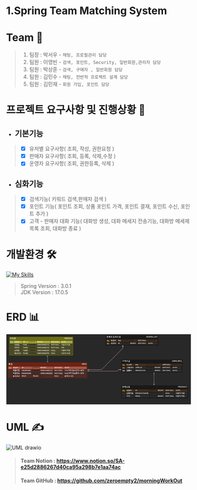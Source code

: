 # 1.Spring Team Matching System
# Team 🐣
>  1. 팀장 : 박서우 - `채팅, 프로필관리 담당 `
> 2. 팀원 : 이영빈 - `검색, 포인트, Security, 일반회원,관리자 담당 `
> 3. 팀원 : 박상훈 - `검색, 구매자 , 일반회원 담당`
> 4. 팀원 : 김민수 - `채팅, 전반적 프로젝트 설계 담당`
> 5. 팀원 : 김민재 - `회원 가입, 포인트 담당`

# 프로젝트 요구사항 및 진행상황  💼
 - ##  기본기능
 >- [x] 유저별 요구사항( 조회, 작성, 권한요청 ) 
 >- [x] 판매자 요구사항( 조회, 등록, 삭제,수정 )
 >- [x] 운영자 요구사항( 조회, 권한등록, 삭제 )



 - ## 심화기능
>- [x] 검색기능( 키워드 검색,판매자 검색 )
>- [x] 포인트 기능( 포인트 조회, 상품 포인트 가격, 포인트 결재, 포인트 수신, 포인트 추가 )
>- [x] 고객 - 판매자 대화 기능( 대화방 생성, 대화 메세지 전송기능, 대화방 메세제 목록 조회, 대화방 종료 )


# 개발환경  🛠
[![My Skills](https://skillicons.dev/icons?i=java,spring,gradle,idea,git,github)](https://skillicons.dev)<br>
> Spring Version : 3.0.1<br>
> JDK Version : 17.0.5

# ERD 📊  
![img_2.png](img_2.png)

# UML ✍️
![UML drawio](https://user-images.githubusercontent.com/117061586/214309739-862cac34-8246-4ad5-b454-366c4af2b95e.png)

> #### Team Notion : https://www.notion.so/SA-e25d2886267d40ca95a298b7e1aa74ac
> #### Team GitHub : https://github.com/zeroempty2/morningWorkOut









